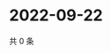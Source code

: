 # 2022-09-22

共 0 条

<!-- BEGIN WEIBO -->
<!-- 最后更新时间 Thu Sep 22 2022 18:20:17 GMT+0800 (China Standard Time) -->

<!-- END WEIBO -->
